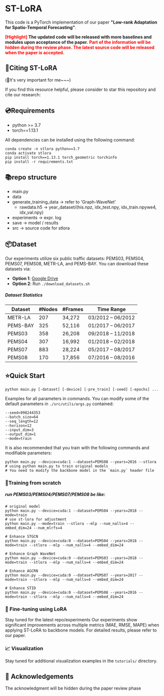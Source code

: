 # ST-LoRA
This code is a PyTorch implementation of our paper **"Low-rank Adaptation for Spatio-Temporal Forecasting"**.

**<font color='red'>[Highlight]</font> The updated code will be released with more baselines and modules upon acceptance of the paper.**
**<font color='red'>Part of the information will be hidden during the review phase. The latest source code will be released when the paper is accepted.</font>**

## 🔗Citing  ST-LoRA
(🌟It's very important for me~~~)

If you find this resource helpful, please consider to star this repository and cite our research:

## 💿Requirements

- python >= 3.7
- torch==1.13.1

All dependencies can be installed using the following command:
```
conda create -n stlora python==3.7
conda activate stlora
pip install torch==1.13.1 torch_geometric torchinfo
pip install -r requirements.txt
```

## 📚repo structure

-  main.py
- data
- generate_training_data -> refer to 'Graph-WaveNet'
  - rawdata.h5 -> year_dataset/(his.npz, idx_test.npy, idx_train.npywe4, idx_val.npy)
- experiments -> expr. log
- save -> model / results
- src -> source code for stlora

## 📦Dataset
Our experiments utilize six public traffic datasets: PEMS03, PEMS04, PEMS07, PEMS08, METR-LA, and PEMS-BAY.
You can download these datasets via:
- **Option 1**: [Google Drive](https://drive.google.com/drive/folders/1vtfAlMufZJxzoLsdJXFasE39pfc1Xcqn?usp=sharing)
- **Option 2**: Run `./download_datasets.sh`

##### Dataset Statistics

| Dataset | #Nodes | #Frames | Time Range |
|---------|--------|---------|------------|
| METR-LA | 207 | 34,272 | 03/2012 – 06/2012 |
| PEMS-BAY | 325 | 52,116 | 01/2017 – 06/2017 |
| PEMS03 | 358 | 26,208 | 09/2018 – 11/2018 |
| PEMS04 | 307 | 16,992 | 01/2018 – 02/2018 |
| PEMS07 | 883 | 28,224 | 05/2017 – 08/2017 |
| PEMS08 | 170 | 17,856 | 07/2016 – 08/2016 |

## ⭐Quick Start

```
python main.py [-dataset] [-device] [-pre_train] [-seed] [-epochs] ...
```

Examples for all parameters in commands. You can modify some of the default parameters in `./src/utils/args.py`  contained:

```
--seed=998244353 
--batch_size=64 
--seq_length=12 
--horizon=12 
--input_dim=3 
--output_dim=1 
--mode=train 
```

It is also recommended that you train with the following commands and modifiable parameters:

```
python main.py --device=cuda:1 --dataset=PEMS08 --years=2016 --stlora
# using python main.py to train original models
# You need to modify the backbone model in the `main.py` header file
```


### 🎯Training from scratch

##### run PEMS03/PEMS04/PEMS07/PEMS08 be like:

```
# original model
python main.py --device=cuda:1 --dataset=PEMS04 --years=2018 --mode=train
# use st-lora for adjustment
python main.py --mode=train --stlora --mlp --num_nalls=4 --embed_dim=24 --num_mlrfs=4 

# Enhance STGCN
python main.py --device=cuda:0 --dataset=PEMS04 --years=2018 --mode=train --stlora --mlp --num_nalls=4 --embed_dim=24

# Enhance Graph WaveNet
python main.py --device=cuda:0 --dataset=PEMS03 --years=2018 --mode=train --stlora --mlp --num_nalls=4 --embed_dim=24

# Enhance AGCRN
python main.py --device=cuda:0 --dataset=PEMS07 --years=2017 --mode=train --stlora --mlp --num_nalls=4 --embed_dim=24

# Enhance STID
python main.py --device=cuda:0 --dataset=PEMS08 --years=2016 --mode=train --stlora --mlp --num_nalls=4 --embed_dim=24
```

### 🧪 Fine-tuning using LoRA
Stay tuned for the latest repo/experiments
Our experiments show significant improvements across multiple metrics (MAE, RMSE, MAPE) when applying ST-LoRA to backbone models. For detailed results, please refer to our paper.


### 📈 Visualization
Stay tuned for additional visualization examples in the `tutorials/` directory.


## 🙏 Acknowledgements
The acknowledgment will be hidden during the paper review phase  

